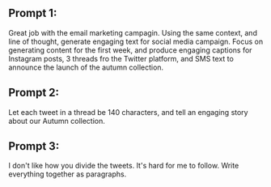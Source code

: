 ## Prompt 1: 
Great job with the email marketing campagin. Using the same context, and line of thought, generate engaging text for social media campaign. Focus on generating content for the first week, and produce engaging captions for Instagram posts, 3 threads fro the Twitter platform, and SMS text to announce the launch of the autumn collection.


## Prompt 2: 
Let each tweet in a thread be 140 characters, and tell an engaging story about our Autumn collection.

## Prompt 3: 
I don't like how you divide the tweets. It's hard for me to follow. Write everything together as paragraphs.